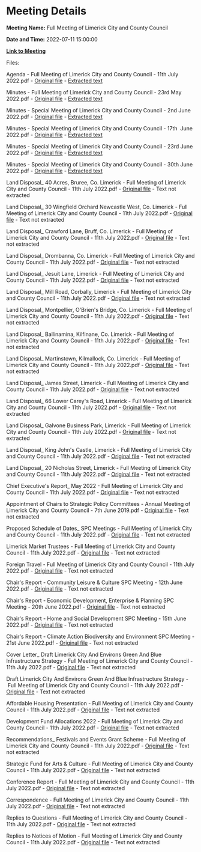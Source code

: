 # Meeting Details

**Meeting Name:** Full Meeting of Limerick City and County Council

**Date and Time:** 2022-07-11 15:00:00

**[Link to Meeting](https://www.limerick.ie/council/whats-on/full-meeting-limerick-city-and-county-council-50)**

Files: 

Agenda - Full Meeting of Limerick City and County Council - 11th July 2022.pdf - [Original file](https://www.limerick.ie/sites/default/files/media/documents/2022-07/00-Agenda-Council-Meeting-11-07-2022.pdf) - [Extracted text](./Agenda%20-%C2%A0Full%20Meeting%20of%20Limerick%20City%20and%20County%20Council%20-%2011th%20July%202022.md)

Minutes - Full Meeting of Limerick City and County Council - 23rd May 2022.pdf - [Original file](https://www.limerick.ie/sites/default/files/media/documents/2022-07/01%28a%29-Minutes-Meeting-of-Limerick-City-and-County-Council-23-05-2022.pdf) - [Extracted text](./Minutes%20-%C2%A0Full%20Meeting%20of%20Limerick%20City%20and%20County%20Council%20-%2023rd%20May%202022.md)

Minutes - Special Meeting of Limerick City and County Council - 2nd June 2022.pdf - [Original file](https://www.limerick.ie/sites/default/files/media/documents/2022-07/01%28b%29-Minutes-Special-Meeting-02-06-2022.pdf) - [Extracted text](./Minutes%20-%20Special%20Meeting%20of%20Limerick%20City%20and%20County%20Council%20-%202nd%20June%202022.md)

Minutes - Special Meeting of Limerick City and County Council - 17th  June 2022.pdf - [Original file](https://www.limerick.ie/sites/default/files/media/documents/2022-07/01%28c%29-Minutes-Special-Meeting-17-06-2022.pdf) - [Extracted text](./Minutes%20-%20Special%20Meeting%20of%20Limerick%20City%20and%20County%20Council%20-%2017th%C2%A0%20June%202022.md)

Minutes - Special Meeting of Limerick City and County Council - 23rd June 2022.pdf - [Original file](https://www.limerick.ie/sites/default/files/media/documents/2022-07/01%28d%29-Minutes-Special-Meeting-23-06-2022.pdf) - [Extracted text](./Minutes%20-%20Special%20Meeting%20of%20Limerick%20City%20and%20County%20Council%20-%2023rd%20June%202022.md)

Minutes - Special Meeting of Limerick City and County Council - 30th June 2022.pdf - [Original file](https://www.limerick.ie/sites/default/files/media/documents/2022-07/01%28e%29-Minutes-Special-Meeting-30-06-2022.pdf) - [Extracted text](./Minutes%20-%20Special%20Meeting%20of%20Limerick%20City%20and%20County%20Council%20-%2030th%20June%202022.md)

Land Disposal_ 40 Acres, Bruree, Co. Limerick - Full Meeting of Limerick City and County Council - 11th July 2022.pdf - [Original file](https://www.limerick.ie/sites/default/files/media/documents/2022-07/03-Disposal-Forty-Acres-Bruree.pdf) - Text not extracted

Land Disposal_ 30 Wingfield Orchard Newcastle West, Co. Limerick - Full Meeting of Limerick City and County Council - 11th July 2022.pdf - [Original file](https://www.limerick.ie/sites/default/files/media/documents/2022-07/03%28b%29-Disposal-30-Wingfield-Orchard-NCW.pdf) - Text not extracted

Land Disposal_ Crawford Lane, Bruff, Co. Limerick - Full Meeting of Limerick City and County Council - 11th July 2022.pdf - [Original file](https://www.limerick.ie/sites/default/files/media/documents/2022-07/03%28c%29-Disposal-Crawford-Lane-Bruff.pdf) - Text not extracted

Land Disposal_ Drombanna, Co. Limerick - Full Meeting of Limerick City and County Council - 11th July 2022.pdf - [Original file](https://www.limerick.ie/sites/default/files/media/documents/2022-07/03%28d%29-Disposal-Drombanna.pdf) - Text not extracted

Land Disposal_ Jesuit Lane, Limerick - Full Meeting of Limerick City and County Council - 11th July 2022.pdf - [Original file](https://www.limerick.ie/sites/default/files/media/documents/2022-07/03%28e%29-Disposal-Jesuit-Lane-Limerick.pdf) - Text not extracted

Land Disposal_ Mill Road, Corbally, Limerick - Full Meeting of Limerick City and County Council - 11th July 2022.pdf - [Original file](https://www.limerick.ie/sites/default/files/media/documents/2022-07/03%28f%29-Disposal-Mill-Road-Corbally.pdf) - Text not extracted

Land Disposal_ Montpellier, O'Brien's Bridge, Co. Limerick - Full Meeting of Limerick City and County Council - 11th July 2022.pdf - [Original file](https://www.limerick.ie/sites/default/files/media/documents/2022-07/03%28g%29-Disposal-Montpelier-O-Briensbridge.pdf) - Text not extracted

Land Disposal_ Ballinamina, Kilfinane, Co. Limerick - Full Meeting of Limerick City and County Council - 11th July 2022.pdf - [Original file](https://www.limerick.ie/sites/default/files/media/documents/2022-07/03%28h%29-Disposal-Ballinamina-Kilfinane.pdf) - Text not extracted

Land Disposal_ Martinstown, Kilmallock, Co. Limerick - Full Meeting of Limerick City and County Council - 11th July 2022.pdf - [Original file](https://www.limerick.ie/sites/default/files/media/documents/2022-07/03%28i%29-Disposal-Martinstown-Kilmallock.pdf) - Text not extracted

Land Disposal_ James Street, Limerick - Full Meeting of Limerick City and County Council - 11th July 2022.pdf - [Original file](https://www.limerick.ie/sites/default/files/media/documents/2022-07/03%28j%29-Disposal-James-Street-Limerick.pdf) - Text not extracted

Land Disposal_ 66 Lower Carey's Road, Limerick - Full Meeting of Limerick City and County Council - 11th July 2022.pdf - [Original file](https://www.limerick.ie/sites/default/files/media/documents/2022-07/03%28k%29-Disposal-66-Lr-Careys-Road.pdf) - Text not extracted

Land Disposal_ Galvone Business Park, Limerick - Full Meeting of Limerick City and County Council - 11th July 2022.pdf - [Original file](https://www.limerick.ie/sites/default/files/media/documents/2022-07/03%28l%29-Disposal-Galvone-Business-Park.pdf) - Text not extracted

Land Disposal_ King John's Castle, Limerick - Full Meeting of Limerick City and County Council - 11th July 2022.pdf - [Original file](https://www.limerick.ie/sites/default/files/media/documents/2022-07/03%28m%29-Disposal-King-Johns-Castle-Limerick.pdf) - Text not extracted

Land Disposal_ 20 Nicholas Street, Limerick - Full Meeting of Limerick City and County Council - 11th July 2022.pdf - [Original file](https://www.limerick.ie/sites/default/files/media/documents/2022-07/03%28n%29-Disposal-20-Nicholas-Street.pdf) - Text not extracted

Chief Executive's Report_ May 2022 - Full Meeting of Limerick City and County Council - 11th July 2022.pdf - [Original file](https://www.limerick.ie/sites/default/files/media/documents/2022-07/04%28a%29-Chief-Executive-Report-May-2022.pdf) - Text not extracted

Appointment of Chairs to Strategic Policy Committees - Annual Meeting of Limerick City and County Council - 7th June 2019.pdf - [Original file](https://www.limerick.ie/sites/default/files/media/documents/2022-07/04%28b%29-Appointment-SPC-Chairs.pdf) - Text not extracted

Proposed Schedule of Dates_ SPC Meetings - Full Meeting of Limerick City and County Council - 11th July 2022.pdf - [Original file](https://www.limerick.ie/sites/default/files/media/documents/2022-07/04%28c%29-Schedule-of-Dates-SPC-Meetings.pdf) - Text not extracted

Limerick Market Trustees - Full Meeting of Limerick City and County Council - 11th July 2022.pdf - [Original file](https://www.limerick.ie/sites/default/files/media/documents/2022-07/04%28d%29-Limerick-Market-Trustees.pdf) - Text not extracted

Foreign Travel - Full Meeting of Limerick City and County Council - 11th July 2022.pdf - [Original file](https://www.limerick.ie/sites/default/files/media/documents/2022-07/04%28e%29-Foreign-Travel.pdf) - Text not extracted

Chair's Report - Community Leisure & Culture SPC Meeting - 12th June 2022.pdf - [Original file](https://www.limerick.ie/sites/default/files/media/documents/2022-07/04%28f%29-%28i%29-CLC-SPC-Report.pdf) - Text not extracted

Chair's Report - Economic Development, Enterprise & Planning SPC Meeting - 20th June 2022.pdf - [Original file](https://www.limerick.ie/sites/default/files/media/documents/2022-07/04%28f%29-%28ii%29-Econ-Dev-and-Enterprise-SPC-Report.pdf) - Text not extracted

Chair's Report - Home and Social Development SPC Meeting - 15th June 2022.pdf - [Original file](https://www.limerick.ie/sites/default/files/media/documents/2022-07/04%28f%29-%28iii%29-Home-and-Soc-Dev-SPC-Report.pdf) - Text not extracted

Chair's Report - Climate Action Biodiversity and Environment SPC Meeting - 21st June 2022.pdf - [Original file](https://www.limerick.ie/sites/default/files/media/documents/2022-07/04%28f%29-%28iv%29-%28i%29-CABE-SPC-Report.pdf) - Text not extracted

Cover Letter_ Draft Limerick City And Environs Green And Blue Infrastructure Strategy - Full Meeting of Limerick City and County Council - 11th July 2022.pdf - [Original file](https://www.limerick.ie/sites/default/files/media/documents/2022-07/04%28f%29-%28iv%29-%28ii%29-Draft-Green-Blue-Infrastructure-Strategy-Report.pdf) - Text not extracted

Draft Limerick City And Environs Green And Blue Infrastructure Strategy - Full Meeting of Limerick City and County Council - 11th July 2022.pdf - [Original file](https://www.limerick.ie/sites/default/files/media/documents/2022-07/04%28f%29-%28iv%29-%28iii%29-Draft-Green-Blue-Infrastructure-Strategy.pdf) - Text not extracted

Affordable Housing Presentation - Full Meeting of Limerick City and County Council - 11th July 2022.pdf - [Original file](https://www.limerick.ie/sites/default/files/media/documents/2022-07/05%20Affordable%20Housing%20Presentation%2011.07.22.pdf) - Text not extracted

Development Fund Allocations 2022 - Full Meeting of Limerick City and County Council - 11th July 2022.pdf - [Original file](https://www.limerick.ie/sites/default/files/media/documents/2022-07/06-Development-Fund-Allocations.pdf) - Text not extracted

Recommendations_ Festivals and Events Grant Scheme - Full Meeting of Limerick City and County Council - 11th July 2022.pdf - [Original file](https://www.limerick.ie/sites/default/files/media/documents/2022-07/07%28a%29-Festivals-and-Events-Grant-Scheme-%281%29.pdf) - Text not extracted

Strategic Fund for Arts & Culture - Full Meeting of Limerick City and County Council - 11th July 2022.pdf - [Original file](https://www.limerick.ie/sites/default/files/media/documents/2022-07/07%28b%29-Strategic-Fund-for-Arts-and-Culture-%281%29.pdf) - Text not extracted

Conference Report - Full Meeting of Limerick City and County Council - 11th July 2022.pdf - [Original file](https://www.limerick.ie/sites/default/files/media/documents/2022-07/08%28b%29-Conference-Report.pdf) - Text not extracted

Correspondence - Full Meeting of Limerick City and County Council - 11th July 2022.pdf - [Original file](https://www.limerick.ie/sites/default/files/media/documents/2022-07/15-Correspondence.pdf) - Text not extracted

Replies to Questions - Full Meeting of Limerick City and County Council - 11th July 2022.pdf - [Original file](https://www.limerick.ie/sites/default/files/media/documents/2022-07/Replies%20to%20Questions%20-%20July%202022.pdf) - Text not extracted

Replies to Notices of Motion - Full Meeting of Limerick City and County Council - 11th July 2022.pdf - [Original file](https://www.limerick.ie/sites/default/files/media/documents/2022-07/Replies%20to%20Notices%20of%20Motion%20-%20July%20meeting%20of%20Council.pdf) - Text not extracted

